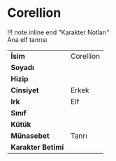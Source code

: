 # Corellion   
!!! note inline end "Karakter Notları"  
	Ana elf tanrısı     
  
|  |  |  
|---|---|  
| **İsim** | Corellion |  
| **Soyadı** |  |  
| **Hizip** |  |  
| **Cinsiyet** | Erkek |  
| **Irk** | Elf |  
| **Sınıf** |  |  
| **Kütük** |  |  
| **Münasebet** | Tanrı |  
| **Karakter Betimi** |  |  
  
  
